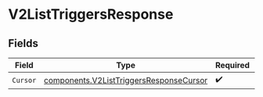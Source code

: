 # V2ListTriggersResponse


## Fields

| Field                                                                                              | Type                                                                                               | Required                                                                                           | Description                                                                                        |
| -------------------------------------------------------------------------------------------------- | -------------------------------------------------------------------------------------------------- | -------------------------------------------------------------------------------------------------- | -------------------------------------------------------------------------------------------------- |
| `Cursor`                                                                                           | [components.V2ListTriggersResponseCursor](../../models/components/v2listtriggersresponsecursor.md) | :heavy_check_mark:                                                                                 | N/A                                                                                                |